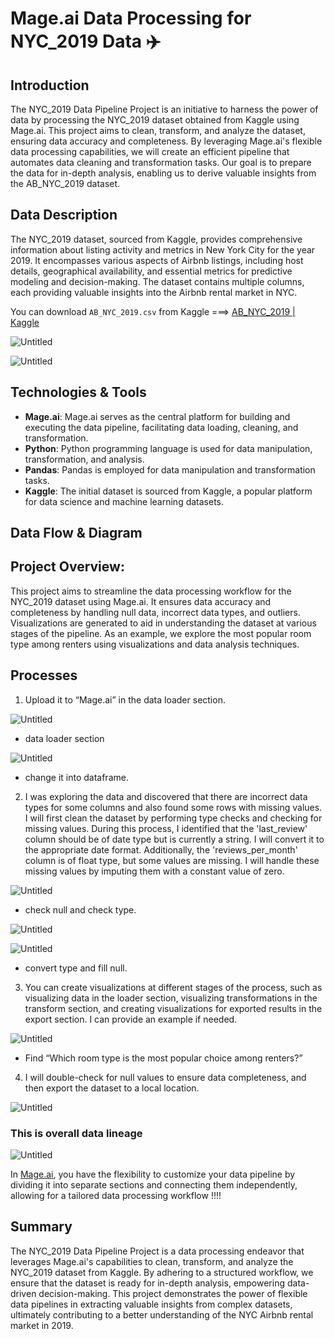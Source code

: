# Mage.ai Data Processing for NYC_2019 Data :airplane:

## Introduction
The NYC_2019 Data Pipeline Project is an initiative to harness the power of data by processing the NYC_2019 dataset obtained from Kaggle using Mage.ai. This project aims to clean, transform, and analyze the dataset, ensuring data accuracy and completeness. By leveraging Mage.ai's flexible data processing capabilities, we will create an efficient pipeline that automates data cleaning and transformation tasks. Our goal is to prepare the data for in-depth analysis, enabling us to derive valuable insights from the AB_NYC_2019 dataset.

## Data Description
The NYC_2019 dataset, sourced from Kaggle, provides comprehensive information about listing activity and metrics in New York City for the year 2019. It encompasses various aspects of Airbnb listings, including host details, geographical availability, and essential metrics for predictive modeling and decision-making. The dataset contains multiple columns, each providing valuable insights into the Airbnb rental market in NYC.

You can download `AB_NYC_2019.csv` from Kaggle ===>
[AB_NYC_2019 | Kaggle](https://www.kaggle.com/code/jameshjkang/ab-nyc-2019)

![Untitled](https://github.com/Chaphowasit4522/Portfolio/blob/afac1cc5d490a40931c916d3fdc6015a586662aa/Projects/AB_NYC_2019/Picture/Untitled.png)

![Untitled](https://github.com/Chaphowasit4522/Portfolio/blob/afac1cc5d490a40931c916d3fdc6015a586662aa/Projects/AB_NYC_2019/Picture/Untitled%201.png)

## Technologies & Tools
-  **Mage.ai**: Mage.ai serves as the central platform for building and executing the data pipeline, facilitating data loading, cleaning, and transformation. <br>
-  **Python**: Python programming language is used for data manipulation, transformation, and analysis.<br>
-  **Pandas**: Pandas is employed for data manipulation and transformation tasks.<br>
-  **Kaggle**: The initial dataset is sourced from Kaggle, a popular platform for data science and machine learning datasets.<br>

## Data Flow & Diagram

## Project Overview:
This project aims to streamline the data processing workflow for the NYC_2019 dataset using Mage.ai. It ensures data accuracy and completeness by handling null data, incorrect data types, and outliers. Visualizations are generated to aid in understanding the dataset at various stages of the pipeline. As an example, we explore the most popular room type among renters using visualizations and data analysis techniques.

## Processes

1. Upload it to “Mage.ai” in the data loader section.

![Untitled](https://github.com/Chaphowasit4522/Portfolio/blob/afac1cc5d490a40931c916d3fdc6015a586662aa/Projects/AB_NYC_2019/Picture/Untitled%202.png)

- data loader section

![Untitled](https://github.com/Chaphowasit4522/Portfolio/blob/afac1cc5d490a40931c916d3fdc6015a586662aa/Projects/AB_NYC_2019/Picture/Untitled%203.png)

- change it into dataframe.

2. I was exploring the data and discovered that there are incorrect data types for some columns and also found some rows with missing values. I will first clean the dataset by performing type checks and checking for missing values. During this process, I identified that the 'last_review' column should be of date type but is currently a string. I will convert it to the appropriate date format. Additionally, the 'reviews_per_month' column is of float type, but some values are missing. I will handle these missing values by imputing them with a constant value of zero.

![Untitled](https://github.com/Chaphowasit4522/Portfolio/blob/afac1cc5d490a40931c916d3fdc6015a586662aa/Projects/AB_NYC_2019/Picture/Untitled%204.png)

- check null and check type.

![Untitled](https://github.com/Chaphowasit4522/Portfolio/blob/afac1cc5d490a40931c916d3fdc6015a586662aa/Projects/AB_NYC_2019/Picture/Untitled%205.png)

![Untitled](https://github.com/Chaphowasit4522/Portfolio/blob/afac1cc5d490a40931c916d3fdc6015a586662aa/Projects/AB_NYC_2019/Picture/Untitled%206.png)

- convert type and fill null.

3. You can create visualizations at different stages of the process, such as visualizing data in the loader section, visualizing transformations in the transform section, and creating visualizations for exported results in the export section. I can provide an example if needed.

![Untitled](https://github.com/Chaphowasit4522/Portfolio/blob/afac1cc5d490a40931c916d3fdc6015a586662aa/Projects/AB_NYC_2019/Picture/Untitled%207.png)

- Find “Which room type is the most popular choice among renters?”

4. I will double-check for null values to ensure data completeness, and then export the dataset to a local location.

![Untitled](https://github.com/Chaphowasit4522/Portfolio/blob/afac1cc5d490a40931c916d3fdc6015a586662aa/Projects/AB_NYC_2019/Picture/Untitled%208.png)

### This is overall data lineage

![Untitled](https://github.com/Chaphowasit4522/Portfolio/blob/afac1cc5d490a40931c916d3fdc6015a586662aa/Projects/AB_NYC_2019/Picture/Untitled%209.png)

In [Mage.ai](http://mage.ai/), you have the flexibility to customize your data pipeline by dividing it into separate sections and connecting them independently, allowing for a tailored data processing workflow !!!!

## Summary
The NYC_2019 Data Pipeline Project is a data processing endeavor that leverages Mage.ai's capabilities to clean, transform, and analyze the NYC_2019 dataset from Kaggle. By adhering to a structured workflow, we ensure that the dataset is ready for in-depth analysis, empowering data-driven decision-making. This project demonstrates the power of flexible data pipelines in extracting valuable insights from complex datasets, ultimately contributing to a better understanding of the NYC Airbnb rental market in 2019.
